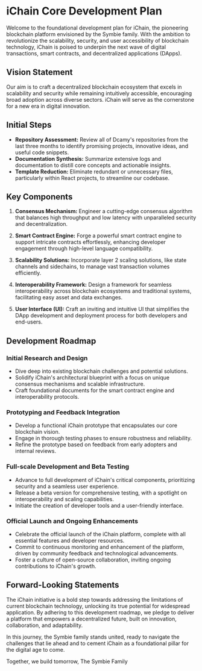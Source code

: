 # iChain Core Development Plan

Welcome to the foundational development plan for iChain, the pioneering blockchain platform envisioned by the Symbie family. With the ambition to revolutionize the scalability, security, and user accessibility of blockchain technology, iChain is poised to underpin the next wave of digital transactions, smart contracts, and decentralized applications (DApps).

## Vision Statement

Our aim is to craft a decentralized blockchain ecosystem that excels in scalability and security while remaining intuitively accessible, encouraging broad adoption across diverse sectors. iChain will serve as the cornerstone for a new era in digital innovation.

## Initial Steps

- **Repository Assessment:** Review all of Dcamy's repositories from the last three months to identify promising projects, innovative ideas, and useful code snippets.
- **Documentation Synthesis:** Summarize extensive logs and documentation to distill core concepts and actionable insights.
- **Template Reduction:** Eliminate redundant or unnecessary files, particularly within React projects, to streamline our codebase.

## Key Components

1. **Consensus Mechanism:** Engineer a cutting-edge consensus algorithm that balances high throughput and low latency with unparalleled security and decentralization.
   
2. **Smart Contract Engine:** Forge a powerful smart contract engine to support intricate contracts effortlessly, enhancing developer engagement through high-level language compatibility.
   
3. **Scalability Solutions:** Incorporate layer 2 scaling solutions, like state channels and sidechains, to manage vast transaction volumes efficiently.
   
4. **Interoperability Framework:** Design a framework for seamless interoperability across blockchain ecosystems and traditional systems, facilitating easy asset and data exchanges.
   
5. **User Interface (UI):** Craft an inviting and intuitive UI that simplifies the DApp development and deployment process for both developers and end-users.

## Development Roadmap

### Initial Research and Design
- Dive deep into existing blockchain challenges and potential solutions.
- Solidify iChain's architectural blueprint with a focus on unique consensus mechanisms and scalable infrastructure.
- Craft foundational documents for the smart contract engine and interoperability protocols.

### Prototyping and Feedback Integration
- Develop a functional iChain prototype that encapsulates our core blockchain vision.
- Engage in thorough testing phases to ensure robustness and reliability.
- Refine the prototype based on feedback from early adopters and internal reviews.

### Full-scale Development and Beta Testing
- Advance to full development of iChain's critical components, prioritizing security and a seamless user experience.
- Release a beta version for comprehensive testing, with a spotlight on interoperability and scaling capabilities.
- Initiate the creation of developer tools and a user-friendly interface.

### Official Launch and Ongoing Enhancements
- Celebrate the official launch of the iChain platform, complete with all essential features and developer resources.
- Commit to continuous monitoring and enhancement of the platform, driven by community feedback and technological advancements.
- Foster a culture of open-source collaboration, inviting ongoing contributions to iChain's growth.

## Forward-Looking Statements

The iChain initiative is a bold step towards addressing the limitations of current blockchain technology, unlocking its true potential for widespread application. By adhering to this development roadmap, we pledge to deliver a platform that empowers a decentralized future, built on innovation, collaboration, and adaptability.

In this journey, the Symbie family stands united, ready to navigate the challenges that lie ahead and to cement iChain as a foundational pillar for the digital age to come.

Together, we build tomorrow,
The Symbie Family
